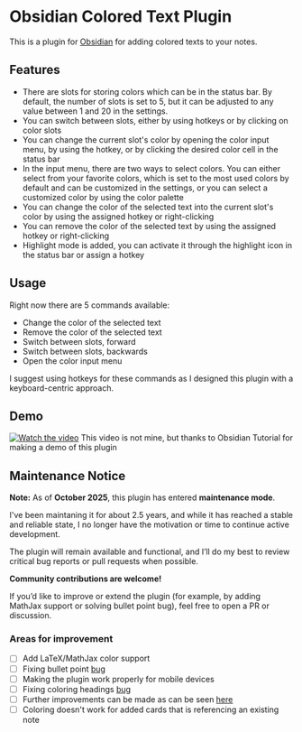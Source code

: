 # Obsidian Colored Text Plugin

This is a plugin for [Obsidian](https://obsidian.md/) for adding colored texts to your notes.

## Features

- There are slots for storing colors which can be in the status bar. By default, the number of slots is set to 5, but it can be adjusted to any value between 1 and 20 in the settings.
- You can switch between slots, either by using hotkeys or by clicking on color slots
- You can change the current slot's color by opening the color input menu, by using the hotkey, or by clicking the desired color cell in the status bar
- In the input menu, there are two ways to select colors. You can either select from your favorite colors, which is set to the most used colors by default and can be customized in the settings, or you can select a customized color by using the color palette
- You can change the color of the selected text into the current slot's color by using the assigned hotkey or right-clicking
- You can remove the color of the selected text by using the assigned hotkey or right-clicking
- Highlight mode is added, you can activate it through the highlight icon in the status bar or assign a hotkey

## Usage

Right now there are 5 commands available:
- Change the color of the selected text
- Remove the color of the selected text
- Switch between slots, forward
- Switch between slots, backwards
- Open the color input menu

I suggest using hotkeys for these commands as I designed this plugin with a keyboard-centric approach.

## Demo

[![Watch the video](https://img.youtube.com/vi/BhB0Ax7HFM0/maxresdefault.jpg)](https://www.youtube.com/watch?v=BhB0Ax7HFM0&t=115s)
This video is not mine, but thanks to Obsidian Tutorial for making a demo of this plugin

## Maintenance Notice
**Note:** As of **October 2025**, this plugin has entered **maintenance mode**.

I've been maintaning it for about 2.5 years, and while it has reached a stable and reliable state, I no longer have the motivation or time to continue active development.

The plugin will remain available and functional, and I’ll do my best to review critical bug reports or pull requests when possible.

**Community contributions are welcome!**

If you’d like to improve or extend the plugin (for example, by adding MathJax support or solving bullet point bug), feel free to open a PR or discussion.

### Areas for improvement
- [ ] Add LaTeX/MathJax color support
- [ ] Fixing bullet point [bug](https://github.com/erincayaz/obsidian-colored-text/issues/45)
- [ ] Making the plugin work properly for mobile devices
- [ ] Fixing coloring headings [bug](https://github.com/erincayaz/obsidian-colored-text/issues/35)
- [ ] Further improvements can be made as can be seen [here](https://github.com/erincayaz/obsidian-colored-text/issues/43)
- [ ] Coloring doesn't work for added cards that is referencing an existing note
